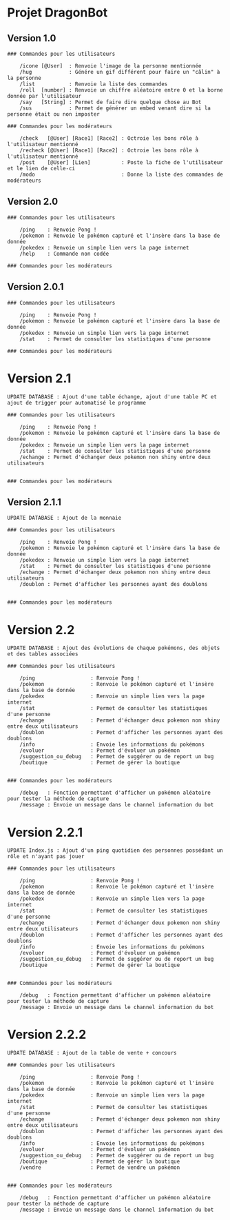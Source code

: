 # Projet DragonBot

## Version 1.0

	### Commandes pour les utilisateurs

		/icone [@User]  : Renvoie l'image de la personne mentionnée
		/hug            : Génére un gif différent pour faire un "câlin" à la personne
		/list           : Renvoie la liste des commandes
		/roll  [number] : Renvoie un chiffre aléatoire entre 0 et la borne donnée par l'utilisateur
		/say   [String] : Permet de faire dire quelque chose au Bot
		/sus            : Permet de générer un embed venant dire si la personne était ou non imposter

	### Commandes pour les modérateurs

		/check   [@User] [Race1] [Race2] : Octroie les bons rôle à l'utilisateur mentionné
		/recheck [@User] [Race1] [Race2] : Octroie les bons rôle à l'utilisateur mentionné
		/post    [@User] [Lien]          : Poste la fiche de l'utilisateur et le lien de celle-ci
		/modo                            : Donne la liste des commandes de modérateurs

## Version 2.0

	### Commandes pour les utilisateurs

		/ping    : Renvoie Pong !
		/pokemon : Renvoie le pokémon capturé et l'insère dans la base de donnée
		/pokedex : Renvoie un simple lien vers la page internet
		/help    : Commande non codée

	### Commandes pour les modérateurs

## Version 2.0.1

	### Commandes pour les utilisateurs

		/ping    : Renvoie Pong !
		/pokemon : Renvoie le pokémon capturé et l'insère dans la base de donnée
		/pokedex : Renvoie un simple lien vers la page internet
		/stat    : Permet de consulter les statistiques d'une personne

	### Commandes pour les modérateurs

# Version 2.1

	UPDATE DATABASE : Ajout d'une table échange, ajout d'une table PC et ajout de trigger pour automatisé le programme

	### Commandes pour les utilisateurs

		/ping    : Renvoie Pong !
		/pokemon : Renvoie le pokémon capturé et l'insère dans la base de donnée
		/pokedex : Renvoie un simple lien vers la page internet
		/stat    : Permet de consulter les statistiques d'une personne
		/echange : Permet d'échanger deux pokemon non shiny entre deux utilisateurs


	### Commandes pour les modérateurs

## Version 2.1.1

	UPDATE DATABASE : Ajout de la monnaie

	### Commandes pour les utilisateurs

		/ping    : Renvoie Pong !
		/pokemon : Renvoie le pokémon capturé et l'insère dans la base de donnée
		/pokedex : Renvoie un simple lien vers la page internet
		/stat    : Permet de consulter les statistiques d'une personne
		/echange : Permet d'échanger deux pokemon non shiny entre deux utilisateurs
		/doublon : Permet d'afficher les personnes ayant des doublons


	### Commandes pour les modérateurs

# Version 2.2

	UPDATE DATABASE : Ajout des évolutions de chaque pokémons, des objets et des tables associées

	### Commandes pour les utilisateurs

		/ping                  : Renvoie Pong !
		/pokemon               : Renvoie le pokémon capturé et l'insère dans la base de donnée
		/pokedex               : Renvoie un simple lien vers la page internet
		/stat                  : Permet de consulter les statistiques d'une personne
		/echange               : Permet d'échanger deux pokemon non shiny entre deux utilisateurs
		/doublon               : Permet d'afficher les personnes ayant des doublons
		/info                  : Envoie les informations du pokémons
		/evoluer               : Permet d'évoluer un pokémon
		/suggestion_ou_debug   : Permet de suggérer ou de report un bug
		/boutique              : Permet de gérer la boutique


	### Commandes pour les modérateurs

		/debug   : Fonction permettant d'afficher un pokémon aléatoire pour tester la méthode de capture
		/message : Envoie un message dans le channel information du bot

# Version 2.2.1

	UPDATE Index.js : Ajout d'un ping quotidien des personnes possédant un rôle et n'ayant pas jouer

	### Commandes pour les utilisateurs

		/ping                  : Renvoie Pong !
		/pokemon               : Renvoie le pokémon capturé et l'insère dans la base de donnée
		/pokedex               : Renvoie un simple lien vers la page internet
		/stat                  : Permet de consulter les statistiques d'une personne
		/echange               : Permet d'échanger deux pokemon non shiny entre deux utilisateurs
		/doublon               : Permet d'afficher les personnes ayant des doublons
		/info                  : Envoie les informations du pokémons
		/evoluer               : Permet d'évoluer un pokémon
		/suggestion_ou_debug   : Permet de suggérer ou de report un bug
		/boutique              : Permet de gérer la boutique


	### Commandes pour les modérateurs

		/debug   : Fonction permettant d'afficher un pokémon aléatoire pour tester la méthode de capture
		/message : Envoie un message dans le channel information du bot

# Version 2.2.2

	UPDATE DATABASE : Ajout de la table de vente + concours

	### Commandes pour les utilisateurs

		/ping                  : Renvoie Pong !
		/pokemon               : Renvoie le pokémon capturé et l'insère dans la base de donnée
		/pokedex               : Renvoie un simple lien vers la page internet
		/stat                  : Permet de consulter les statistiques d'une personne
		/echange               : Permet d'échanger deux pokemon non shiny entre deux utilisateurs
		/doublon               : Permet d'afficher les personnes ayant des doublons
		/info                  : Envoie les informations du pokémons
		/evoluer               : Permet d'évoluer un pokémon
		/suggestion_ou_debug   : Permet de suggérer ou de report un bug
		/boutique              : Permet de gérer la boutique
		/vendre                : Permet de vendre un pokémon


	### Commandes pour les modérateurs

		/debug   : Fonction permettant d'afficher un pokémon aléatoire pour tester la méthode de capture
		/message : Envoie un message dans le channel information du bot